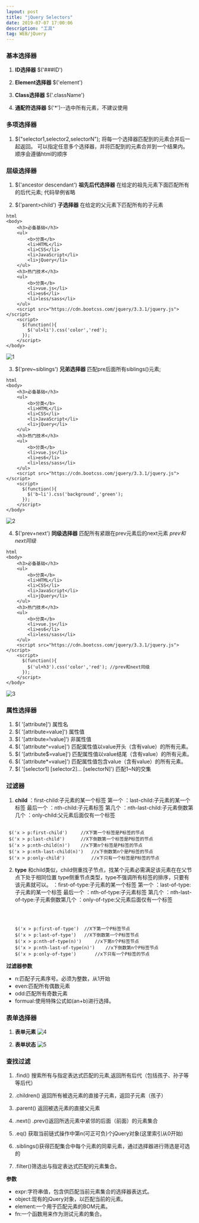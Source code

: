 ```yaml
---
layout: post
title: "jQuery Selectors"
date: 2019-07-07 17:00:06 
description: "工具"
tag: WEB/jQuery
---
```

   

### 基本选择器
1. **ID选择器**
	$('###ID')
	
2. **Element选择器**
	$('element')
	
3. **Class选择器**
	$('.className')
	
4. **通配符选择器**
	$('*')--选中所有元素，不建议使用
	
### 多项选择器
1. $("selector1,selector2,selectorN"); 将每一个选择器匹配到的元素合并后一起返回。 可以指定任意多个选择器，并将匹配到的元素合并到一个结果内。 顺序会遵循html的顺序

### 层级选择器

 1.   $('ancestor descendant')  **祖先后代选择器**  在给定的祖先元素下面匹配所有的后代元素;
		代码举例省略
	
 2.  $('parent>child')  **子选择器** 在给定的父元素下匹配所有的子元素

```
html
<body>
	<h3>必备基础</h3>
	<ul>
		<b>分类</b>
		<li>HTML</li>
		<li>CSS</li>
		<li>JavaScript</li>
		<li>jQuery</li>
	</ul>
	<h3>热门技术</h3>
	<ul>
		<b>分类</b>
		<li>vue.js</li>
		<li>es6</li>
		<li>less/sass</li>
	</ul>
	<script src="https://cdn.bootcss.com/jquery/3.3.1/jquery.js"></script>
    <script>
      $(function(){
        $('ul>li').css('color','red');
      });
    </script>
</body>
```   

![1](http://ww2.sinaimg.cn/large/006tNc79ly1g5rdd2dkjsj307r0grwee.jpg)   

3. $('prev~siblings') **兄弟选择器** 匹配pre后面所有siblings()元素;

```
html
<body>
	<h3>必备基础</h3>
	<ul>
		<b>分类</b>
		<li>HTML</li>
		<li>CSS</li>
		<li>JavaScript</li>
		<li>jQuery</li>
	</ul>
	<h3>热门技术</h3>
	<ul>
		<b>分类</b>
		<li>vue.js</li>
		<li>es6</li>
		<li>less/sass</li>
	</ul>
	<script src="https://cdn.bootcss.com/jquery/3.3.1/jquery.js"></script>
    <script>
      $(function(){
        $('b~li').css('background','green');
      });
    </script>
</body>
```   
![2](http://ww2.sinaimg.cn/large/006tNc79ly1g5rdd91vx3j308e0h60sm.jpg)   


4. $('prev+next')   **同级选择器** 匹配所有紧跟在prev元素后的next元素 *prev和next同级*   

```
html
<body>
	<h3>必备基础</h3>
	<ul>
		<b>分类</b>
		<li>HTML</li>
		<li>CSS</li>
		<li>JavaScript</li>
		<li>jQuery</li>
	</ul>
	<h3>热门技术</h3>
	<ul>
		<b>分类</b>
		<li>vue.js</li>
		<li>es6</li>
		<li>less/sass</li>
	</ul>
	<script src="https://cdn.bootcss.com/jquery/3.3.1/jquery.js"></script>
    <script>
      $(function(){
        $('ul+h3').css('color','red'); //prev和next同级
      });
    </script>
</body>
```   
   
![3](http://ww1.sinaimg.cn/large/006tNc79ly1g5rddfs0t9j308q0gtjrb.jpg)   



### 属性选择器

1. $( '[attribute]')  属性名
2. $( '[attribute=value]') 属性值
3. $( '[attribute=!value]') 非属性值
4. $( '[attribute^=value]') 匹配属性值以value开头（含有value）的所有元素。 
5. $( '[attribute\$=value]') 匹配属性值以value结尾（含有value）的所有元素。
6. $( '[attribute*=value]') 匹配属性值包含value（含有value）的所有元素。
7. $( '[selector1] [selector2]... [selectorN]')  匹配1~N的交集


### 过滤器
 1. **child**
 ：first-child:子元素的某一个标签 第一个 
 ：last-child:子元素的某一个标签 最后一个 
 ：nth-child:子元素标签 第几个 
 ：nth-last-child:子元素倒数第几个 
 ：only-child:父元素后面仅有一个标签
 
   
 
 ```

  $('x > p:first-child')	 //X下第一个标签是P标签的节点
  $('x > p:last-child') 	 //X下倒数第一个标签是P标签的节点
  $('x > p:nth-child(n)') 	 //x下第n个标签是P标签的节点
  $('x > p:nth-last-child(n)')	 //x下倒数第n个是P标签的节点
  $('x > p:only-child') 		 //x下只有一个标签是P标签的节点
 ```
 
 

2. **type**
   和child类似，child侧重找子节点，找某个元素必需满足该元素在在父节点下处于相同位置 
   type侧重节点类型，type不强调所有标签的排序，只要有该元素就可以。
    ：first-of-type:子元素的某一个标签 第一个 
    ：last-of-type:子元素的某一个标签 最后一个 
    ：nth-of-type:子元素标签 第几个 
    ：nth-last-of-type:子元素倒数第几个 
    ：only-of-type:父元素后面仅有一个标签

   ​    

   ```

   $('x > p:first-of-type')	 //X下第一个P标签节点
   $('x > p:last-of-type') 	 //X下倒数第一个P标签节点
   $('x > p:nth-of-type(n)') 	 //x下第n个P标签节点
   $('x > p:nth-last-of-type(n)')	 //x下倒数第n个P标签节点
   $('x > p:only-of-type') 		 //x下只有一个P标签的节点
   ```

      

**过滤器参数**

 - n:匹配子元素序号。必须为整数，从1开始 
 - even:匹配所有偶数元素 
 - odd:匹配所有奇数元素 
 - formual:使用特殊公式如(an+b)进行选择。


### 表单选择器

1. **表单元素**
  ![4](http://ww4.sinaimg.cn/large/006tNc79ly1g5rddoc0nyj30lu0cwt8w.jpg)

  

2. **表单状态**
  ![5](http://ww3.sinaimg.cn/large/006tNc79ly1g5rddvp06aj30mg09f3yq.jpg)


### 查找过滤

 1. .find() 搜索所有与指定表达式匹配的元素,返回所有后代（包括孩子、孙子等等后代） 
   
 2. .children() 返回所有被选元素的直接子元素，返回子元素（孩子） 
   
 3. .parent() 返回被选元素的直接父元素
 4. .next()  .prev()返回所选元素中紧邻的后面（前面）的元素集合
   
 5. .eq() 获取当前链式操作中第n(可正可负)个jQuery对象(这里索引从0开始) 
   
 6. .siblings()获得匹配集合中每个元素的同辈元素，通过选择器进行筛选是可选的
   
 7. .filter()筛选出与指定表达式匹配的元素集合。


  **参数**
 - expr:字符串值，包含供匹配当前元素集合的选择器表达式。    
 - object:现有的jQuery对象，以匹配当前的元素。   
 - element:一个用于匹配元素的BOM元素。   
 - fn:一个函数用来作为测试元素的集合。